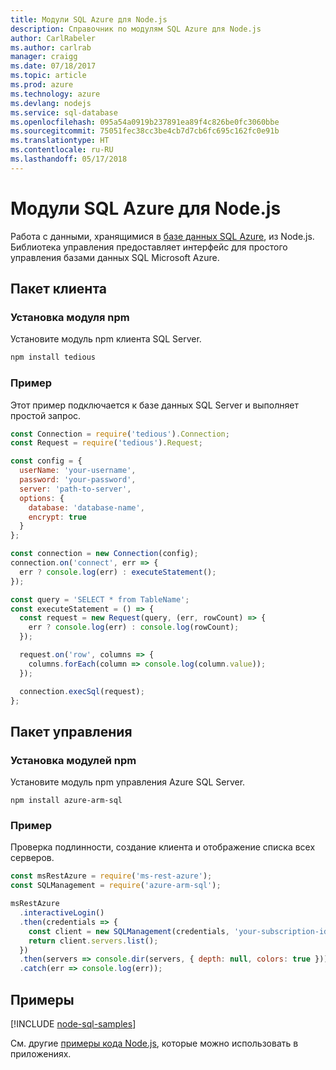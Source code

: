 ```yaml
---
title: Модули SQL Azure для Node.js
description: Справочник по модулям SQL Azure для Node.js
author: CarlRabeler
ms.author: carlrab
manager: craigg
ms.date: 07/18/2017
ms.topic: article
ms.prod: azure
ms.technology: azure
ms.devlang: nodejs
ms.service: sql-database
ms.openlocfilehash: 095a54a0919b237891ea89f4c826be0fc3060bbe
ms.sourcegitcommit: 75051fec38cc3be4cb7d7cb6fc695c162fc0e91b
ms.translationtype: HT
ms.contentlocale: ru-RU
ms.lasthandoff: 05/17/2018
---
```

# <a name="azure-sql-modules-for-nodejs"></a>Модули SQL Azure для Node.js

Работа с данными, хранящимися в [базе данных SQL Azure](https://docs.microsoft.com/azure/sql-database/sql-database-technical-overview), из Node.js.
Библиотека управления предоставляет интерфейс для простого управления базами данных SQL Microsoft Azure.

## <a name="client-package"></a>Пакет клиента

### <a name="install-the-npm-module"></a>Установка модуля npm

Установите модуль npm клиента SQL Server.

```bash
npm install tedious
```

### <a name="example"></a>Пример

Этот пример подключается к базе данных SQL Server и выполняет простой запрос.

```javascript
const Connection = require('tedious').Connection;
const Request = require('tedious').Request;

const config = {
  userName: 'your-username',
  password: 'your-password',
  server: 'path-to-server',
  options: {
    database: 'database-name',
    encrypt: true
  }
};

const connection = new Connection(config);
connection.on('connect', err => {
  err ? console.log(err) : executeStatement();
});

const query = 'SELECT * from TableName';
const executeStatement = () => {
  const request = new Request(query, (err, rowCount) => {
    err ? console.log(err) : console.log(rowCount);
  });

  request.on('row', columns => {
    columns.forEach(column => console.log(column.value));
  });

  connection.execSql(request);
};
```

## <a name="management-package"></a>Пакет управления

### <a name="install-npm-modules"></a>Установка модулей npm

Установите модуль npm управления Azure SQL Server.

```
npm install azure-arm-sql
```   

### <a name="example"></a>Пример

Проверка подлинности, создание клиента и отображение списка всех серверов.

```javascript
const msRestAzure = require('ms-rest-azure');
const SQLManagement = require('azure-arm-sql');

msRestAzure
  .interactiveLogin()
  .then(credentials => {
    const client = new SQLManagement(credentials, 'your-subscription-id');
    return client.servers.list();
  })
  .then(servers => console.dir(servers, { depth: null, colors: true }))
  .catch(err => console.log(err));
```

## <a name="samples"></a>Примеры

[!INCLUDE [node-sql-samples](../docs-ref-conceptual/includes/sql-samples.md)]

См. другие [примеры кода Node.js](https://azure.microsoft.com/resources/samples/?platform=nodejs), которые можно использовать в приложениях.
